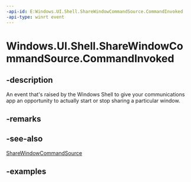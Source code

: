 ```yaml
---
-api-id: E:Windows.UI.Shell.ShareWindowCommandSource.CommandInvoked
-api-type: winrt event
---
```


# Windows.UI.Shell.ShareWindowCommandSource.CommandInvoked

<!--
public event Windows.Foundation.TypedEventHandler<Windows.UI.Shell.ShareWindowCommandSource,Windows.UI.Shell.ShareWindowCommandEventArgs> CommandInvoked;
-->

## -description
An event that's raised by the Windows Shell to give your communications app an opportunity to actually start or stop sharing a particular window.

## -remarks

## -see-also
[ShareWindowCommandSource](sharewindowcommandsource.md)

## -examples
